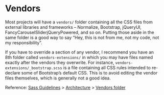 # Vendors

Most projects will have a `vendors/` folder containing all the CSS files from external libraries and frameworks –
Normalize, Bootstrap, jQueryUI, FancyCarouselSliderjQueryPowered, and so on. Putting those aside in the same folder is a
good way to say “Hey, this is not from me, not my code, not my responsibility”.

If you have to override a section of any vendor, I recommend you have an 8th folder called `vendors-extensions/` in
which you may have files named exactly after the vendors they overwrite. For
instance, `vendors-extensions/_bootstrap.scss` is a file containing all CSS rules intended to re-declare some of
Bootstrap’s default CSS. This is to avoid editing the vendor files themselves, which is generally not a good idea.

Reference: [Sass Guidelines](http://sass-guidelin.es/) > [Architecture](http://sass-guidelin.es/#architecture) > [Vendors folder](http://sass-guidelin.es/#vendors-folder)
